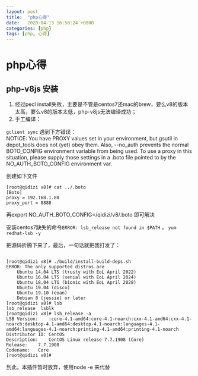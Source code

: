 ```yaml
---
layout: post
title:  "php心得"
date:   2020-04-13 16:50:24 +0800
categories: [php]
tags: [php, 心得]
---
```



# php心得  

## php-v8js 安装
1. 经过pecl install失败，主要是不管是centos7还mac的brew，要么v8的版本太高，要么v8的版本太低，php-v8js无法编译成功；  
2. 手工编译：  

`gclient sync` 遇到下方错误：   
NOTICE: You have PROXY values set in your environment, but gsutil in depot_tools does not (yet) obey them. Also, --no_auth prevents the normal BOTO_CONFIG environment variable from being used. To use a proxy in this situation, please supply those settings in a .boto file pointed to by the NO_AUTH_BOTO_CONFIG environment var.   

创建如下文件    
```  
[root@qidizi v8]# cat ../.boto 
[Boto]
proxy = 192.168.1.80
proxy_port = 8888
```  
再export NO_AUTH_BOTO_CONFIG=/qidizi/v8/.boto 即可解决   

安装centos7缺失的命令`ERROR: lsb_release not found in $PATH` ， `yum redhat-lsb -y`   

把源码折腾下来了，最后，一句话就把我打发了：   

```

[root@qidizi v8]# ./build/install-build-deps.sh
ERROR: The only supported distros are
 	Ubuntu 14.04 LTS (trusty with EoL April 2022)
 	Ubuntu 16.04 LTS (xenial with EoL April 2024)
 	Ubuntu 18.04 LTS (bionic with EoL April 2028)
 	Ubuntu 19.04 (disco)
 	Ubuntu 19.10 (eoan)
 	Debian 8 (jessie) or later
[root@qidizi v8]# lsb
lsb_release  lsblk        
[root@qidizi v8]# lsb_release -a
LSB Version:	:core-4.1-amd64:core-4.1-noarch:cxx-4.1-amd64:cxx-4.1-noarch:desktop-4.1-amd64:desktop-4.1-noarch:languages-4.1-amd64:languages-4.1-noarch:printing-4.1-amd64:printing-4.1-noarch
Distributor ID:	CentOS
Description:	CentOS Linux release 7.7.1908 (Core)
Release:	7.7.1908
Codename:	Core
[root@qidizi v8]# 

```  

到此，本插件暂时放弃，使用node -e 来代替   




